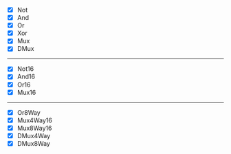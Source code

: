 - [x] Not
- [x] And
- [x] Or
- [x] Xor
- [x] Mux
- [x] DMux
---
- [x] Not16
- [x] And16
- [x] Or16
- [x] Mux16
---
- [x] Or8Way
- [x] Mux4Way16
- [x] Mux8Way16
- [x] DMux4Way
- [x] DMux8Way